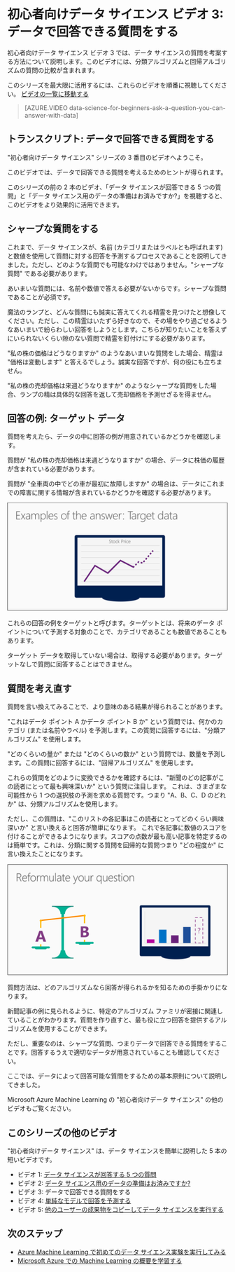 <properties
   pageTitle="データで回答できる質問をする: 初心者向けデータ サイエンス | Microsoft Azure"
   description="初心者向けデータ サイエンス ビデオ 3 では、データ サイエンスの質問を考案する方法について説明します。分類の質問と回帰の質問の比較も含まれます。"
   keywords="質問の選択,データ サイエンスの質問,質問の考案,質問の考案,回帰の質問,分類の質問,シャープな質問"
   services="machine-learning"
   documentationCenter="na"
   authors="brohrer-ms"
   manager="paulettm"
   editor="cjgronlund"/>

<tags
   ms.service="machine-learning"
   ms.devlang="na"
   ms.topic="article"
   ms.tgt_pltfrm="na"
   ms.workload="na"
   ms.date="06/28/2016"
   ms.author="cgronlun;brohrer;garye"/>

# 初心者向けデータ サイエンス ビデオ 3: データで回答できる質問をする

初心者向けデータ サイエンス ビデオ 3 では、データ サイエンスの質問を考案する方法について説明します。このビデオには、分類アルゴリズムと回帰アルゴリズムの質問の比較が含まれます。

このシリーズを最大限に活用するには、これらのビデオを順番に視聴してください。 [ビデオの一覧に移動する](#other-videos-in-this-series)

> [AZURE.VIDEO data-science-for-beginners-ask-a-question-you-can-answer-with-data]

## トランスクリプト: データで回答できる質問をする

"初心者向けデータ サイエンス" シリーズの 3 番目のビデオへようこそ。

このビデオでは、データで回答できる質問を考えるためのヒントが得られます。

このシリーズの前の 2 本のビデオ、「データ サイエンスが回答できる 5 つの質問」と「データ サイエンス用のデータの準備はお済みですか?」を視聴すると、このビデオをより効果的に活用できます。

## シャープな質問をする

これまで、データ サイエンスが、名前 (カテゴリまたはラベルとも呼ばれます) と数値を使用して質問に対する回答を予測するプロセスであることを説明してきました。ただし、どのような質問でも可能なわけではありません。"シャープな質問" である必要があります。

あいまいな質問には、名前や数値で答える必要がないからです。シャープな質問であることが必須です。

魔法のランプと、どんな質問にも誠実に答えてくれる精霊を見つけたと想像してください。ただし、この精霊はいたずら好きなので、その場をやり過ごせるようなあいまいで紛らわしい回答をしようとします。こちらが知りたいことを答えずにいられないくらい隙のない質問で精霊を釘付けにする必要があります。

"私の株の価格はどうなりますか" のようなあいまいな質問をした場合、精霊は "価格は変動します" と答えるでしょう。誠実な回答ですが、何の役にも立ちません。

"私の株の売却価格は来週どうなりますか" のようなシャープな質問をした場合、ランプの精は具体的な回答を返して売却価格を予測せざるを得ません。

## 回答の例: ターゲット データ

質問を考えたら、データの中に回答の例が用意されているかどうかを確認します。

質問が "私の株の売却価格は来週どうなりますか" の場合、データに株価の履歴が含まれている必要があります。

質問が "全車両の中でどの車が最初に故障しますか" の場合は、データにこれまでの障害に関する情報が含まれているかどうかを確認する必要があります。

![ターゲット データ - 回答の例。データ サイエンスの質問を考案する。](./media/machine-learning-data-science-for-beginners-ask-a-question-you-can-answer-with-data/machine-learning-data-science-target-data.png)

これらの回答の例をターゲットと呼びます。ターゲットとは、将来のデータ ポイントについて予測する対象のことで、カテゴリであることも数値であることもあります。

ターゲット データを取得していない場合は、取得する必要があります。ターゲットなしで質問に回答することはできません。

## 質問を考え直す

質問を言い換えてみることで、より意味のある結果が得られることがあります。

"これはデータ ポイント A かデータ ポイント B か" という質問では、何かのカテゴリ (または名前やラベル) を予測します。この質問に回答するには、"分類アルゴリズム" を使用します。

"どのくらいの量か" または "どのくらいの数か" という質問では、数量を予測します。この質問に回答するには、"回帰アルゴリズム" を使用します。

これらの質問をどのように変換できるかを確認するには、"新聞のどの記事がこの読者にとって最も興味深いか" という質問に注目します。 これは、さまざまな可能性から 1 つの選択肢の予測を求める質問です。つまり "A、B、C、D のどれか" は、分類アルゴリズムを使用します。

ただし、この質問は、"このリストの各記事はこの読者にとってどのくらい興味深いか" と言い換えると回答が簡単になります。 これで各記事に数値のスコアを付けることができるようになります。スコアの点数が最も高い記事を特定するのは簡単です。これは、分類に関する質問を回帰的な質問つまり "どの程度か" に言い換えたことになります。

![質問を考え直す。分類の質問と回帰の質問。](./media/machine-learning-data-science-for-beginners-ask-a-question-you-can-answer-with-data/machine-learning-data-science-classification-question-vs-regression-question.png)

質問方法は、どのアルゴリズムなら回答が得られるかを知るための手掛かりになります。

新聞記事の例に見られるように、特定のアルゴリズム ファミリが密接に関連していることがわかります。質問を作り直すと、最も役に立つ回答を提供するアルゴリズムを使用することができます。

ただし、重要なのは、シャープな質問、つまりデータで回答できる質問をすることです。回答するうえで適切なデータが用意されていることも確認してください。

ここでは、データによって回答可能な質問をするための基本原則について説明してきました。

Microsoft Azure Machine Learning の "初心者向けデータ サイエンス" の他のビデオもご覧ください。

## このシリーズの他のビデオ

"初心者向けデータ サイエンス" は、データ サイエンスを簡単に説明した 5 本の短いビデオです。


  * ビデオ 1: [データ サイエンスが回答する 5 つの質問](machine-learning-data-science-for-beginners-the-5-questions-data-science-answers.md)
  * ビデオ 2: [データ サイエンス用のデータの準備はお済みですか?](machine-learning-data-science-for-beginners-is-your-data-ready-for-data-science.md)
  * ビデオ 3: データで回答できる質問をする
  * ビデオ 4: [単純なモデルで回答を予測する](machine-learning-data-science-for-beginners-predict-an-answer-with-a-simple-model.md)
  * ビデオ 5: [他のユーザーの成果物をコピーしてデータ サイエンスを実行する](machine-learning-data-science-for-beginners-copy-other-peoples-work-to-do-data-science.md)

## 次のステップ

  * [Azure Machine Learning で初めてのデータ サイエンス実験を実行してみる](machine-learning-create-experiment.md)
  * [Microsoft Azure での Machine Learning の概要を学習する](machine-learning-what-is-machine-learning.md)

<!-----HONumber=AcomDC_0706_2016---->
